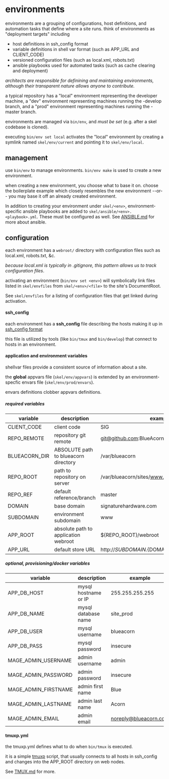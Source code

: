 environments
============

environments are a grouping of configurations, host definitions, and automation
tasks that define where a site runs.  think of environments as
"deployment targets" including
  * host definitions in ssh_config format
  * variable definitions in shell var format (such as APP_URL and CLIENT_CODE)
  * versioned configuration files (such as local.xml, robots.txt)
  * ansible playbooks used for automated tasks (such as cache clearing and deployment)

_architects are responsible for definining and maintaining environments,
  although their transparent nature allows anyone to contribute._

a typical repository has a "local" environment representing the
developer machine, a "dev" environment representing machines
running the -develop branch, and a "prod" environment representing
machines running the -master branch.


environments are managed via `bin/env`, and _must be set_ (e.g. after a skel
codebase is cloned).

executing `bin/env set local` activates the "local" environment by creating
a symlink named `skel/env/current` and pointing it to `skel/env/local`.


## management

use `bin/env` to manage environments. `bin/env make` is used to create a new
environment.

when creating a new environment, you choose what to base it on. choose
the boilerplate example which closely resembles the new environment --or--
you may base it off an already created environment.

In addition to creating your environment under `skel/<env>`, environment-specific
ansible playbooks are added to `skel/ansible/<env>.<playbook>.yml`. These must
be configured as well. See [ANSIBLE.md](ANSIBLE.md) for more about ansible.



## configuration

each environment has a `webroot/` directory with configuration files such as
local.xml, robots.txt, &c.

_because local.xml is typically in .gitignore, this pattern allows us to track configuration files_.

activating an environment (`bin/env set <env>`) will symbolically link files
listed in `skel/envfiles` from `skel/<env>/<file>` to the site's DocumentRoot.

See `skel/envfiles` for a listing of configuration files that get linked during
activation.

#### ssh_config
each environment has a __ssh_config__ file describing the hosts making it up
in [ssh_config format](http://www.tldp.org/LDP/solrhe/Securing-Optimizing-Linux-RH-Edition-v1.3/chap15sec121.html)

this file is utilized by tools (like `bin/tmux` and `bin/develop`) that connect
 to hosts in an environment.

#### application and environment variables

shellvar files provide a consistent source of information about a site.

the **global** appvars file (`skel/env/appvars`) is extended by
an environment-specfic envars file (`skel/env/prod/envars`).

envars definitions clobber appvars definitions.

##### required variables

variable | description | example
-------- | ----------- | -------
CLIENT_CODE | client code | SIG
REPO_REMOTE | repository git remote | git@github.com:BlueAcornInc/SIG.git
BLUEACORN_DIR | ABSOLUTE path to blueacorn directory | /var/blueacorn
REPO_ROOT | path to repository on server | /var/blueacorn/sites/www.signaturehardware.com
REPO_REF | default reference/branch | master
DOMAIN | base domain | signaturehardware.com
SUBDOMAIN | environment subdomain | www
APP_ROOT | absolute path to application webroot | ${REPO_ROOT}/webroot | -
APP_URL | default store URL | http://${SUBDOMAIN}.${DOMAIN}/


##### optional, provisioning/docker variables

variable | description | example
-------- | ----------- | -------
APP_DB_HOST | mysql hostname or IP | 255.255.255.255
APP_DB_NAME | mysql database name | site_prod
APP_DB_USER | mysql username | blueacorn
APP_DB_PASS | mysql password | insecure
MAGE_ADMIN_USERNAME | admin username | admin
MAGE_ADMIN_PASSWORD | admin password | insecure
MAGE_ADMIN_FIRSTNAME | admin first name | Blue
MAGE_ADMIN_LASTNAME | admin last name | Acorn
MAGE_ADMIN_EMAIL | admin email | noreply@blueacorn.com


#### tmuxp.yml


the tmuxp.yml defines what to do when `bin/tmux` is executed.

it is a simple [tmuxp](https://github.com/tony/tmuxp) script, that
usually connects to all hosts in ssh_config and changes into the APP_ROOT
directory on web nodes.

See [TMUX.md](TMUX.md) for more.
